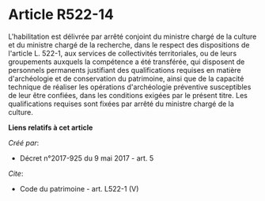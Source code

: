 # Article R522-14

L'habilitation est délivrée par arrêté conjoint du ministre chargé de la culture et du ministre chargé de la recherche, dans
le respect des dispositions de l'article L. 522-1, aux services de collectivités territoriales, ou de leurs groupements
auxquels la compétence a été transférée, qui disposent de personnels permanents justifiant des qualifications requises en
matière d'archéologie et de conservation du patrimoine, ainsi que de la capacité technique de réaliser les opérations
d'archéologie préventive susceptibles de leur être confiées, dans les conditions exigées par le présent titre. Les
qualifications requises sont fixées par arrêté du ministre chargé de la culture.

**Liens relatifs à cet article**

_Créé par_:

  - Décret n°2017-925 du 9 mai 2017 - art. 5

_Cite_:

  - Code du patrimoine - art. L522-1 (V)
